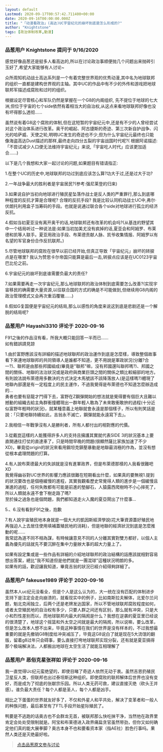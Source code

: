 ```yaml
---
layout: default
Lastmod: 2020-09-17T00:57:42.711400+00:00
date: 2020-09-16T00:00:00.000Z
title: "「动漫看政治」(高达)UC宇宙纪元的崩坏到底是怎么形成的?"
author: "Knightstone"
tags: [政治体制改革,動漫]
---
```



### 品葱用户 **Knightstone** 提问于 9/16/2020
    
感觉好像品葱还是挺多人看高达的,所以在讨论政治事顺便抛几个问题出来抛砖引玉好了,希望大家能够有人讨论~  
  
众所周知机动战士高达系列是一个有着完整世界观的优秀动漫,其中名为地球联邦的组织一直都是建构世界观的主轴。其中UC的作品中有不少的外传和游戏把地球联邦军描述成腐败和过时的组织。  
  
根据设定尽管核心和军队仍然是掌握在一个G8的内阁组织, 先不提位于地球的七大洲,但位于宇宙的七个side依然有着相当大的自治权,从这点来看地球联邦好像也没有坏得那么透彻......  
  
虽然说有着G8这个腐败的体制,但在这短暂的宇宙纪元中,还是有不少的人曾经尝试对这个政治体系进行改革。奥干的崛起、阿古捷斯的奇迹、第三次新自护战争、闪光的哈萨威、天使之轮,明明UC发生的奇迹也不少,但为什么宇宙纪元最终也只能像海盗高达Dust描述的那样,最终走向四分五裂的宇宙战国时代呢?( 根据阿诺描述:「不尝试减少人口便无法维持宇宙纪元」来说,「宇宙吃人时代」应该更加适合......)  
  
以下是几个我想和大家一起讨论的问题,如果题目有错请指正:  
  
1.在整个UC的历史中,地球联邦的功过到底应该怎么算?功大于过,还是过大于功?  
  
2.一年战争最大的胜利者是宇宙居民?(参考:强尼莱登的归来)  
  
3.如果说自护当初向地球进行殖民星坠落作战士是反人类的严重罪行,那么到底哪种程度的反抗才算是合理呢? 合理的反抗手段? 我是比较认同机动战士UC中,弗尔·伏朗托利用盒子当筹码的手段。也就是说通过联合各个side对地球进行孤立的经济反抗。  
  
4.假如当初夏亚没有离开奥干的话,地球联邦还有改革的机会吗?(从基连的野望其中一个结局听过一种说法是:如果当初加美尤没有疯掉的话,夏亚会和阿姆罗、布莱德和凯等人联手。夏亚用政治手段、布莱德贡献人脉、凯爷收集情报、阿姆罗以有名望的军官身份合作反抗联邦。)  
  
5.尽管地球联邦的腐败在很早以前已经开始,但真正导致「宇宙纪元」崩坏的转捩点是在哪里? 我认为赞思卡尔帝国只能算是最后一击,转捩点应该是在UC0123宇宙巴比伦之前。  
  
6.宇宙纪元的崩坏到底谁需要负最大的责任?  
  
7.如果需要再走一次宇宙纪元,那么地球联邦的政治体制到底需要怎么改善?(实现宇宙移民的确需要大量资源,以往联合国的方式的确是不可能做到,但继续用G8内阁的政治管理模式又会再次重滔覆辙......)  
  
8.假如G复国便是宇宙纪元的结局,那么以感性的角度来说这到底是悲剧还是一个解脱的结局呢?
    
                

### 品葱用户 **Hayashi3310** 评论于 2020-09-16
        
F91之後的作品沒有看，所我大概只能回答一半而已......  
如有錯誤請見諒  
  
  
1.由於富野應該沒有詳細的描述地球聯邦的政治運作到底是怎麼樣，導致整個故事看下來連地球聯邦的共同領導人是誰都不知道，更不用說是軍政狀況(分離?合一?)、聯邦是由那些邦國組成(畢竟是"聯邦"嘛，沒有邦國還叫聯邦嗎?)、邦國之間的關係、地聯的法治狀況或是政府與商業巨頭之間的關係之類比較細部的地方。  
有則說法說布萊德用多數決的方式決定木馬號該不該降落放人(是這樣嗎?)體現了地聯內部還是有一定程度上的民主運作，不過我覺得是布萊德也不知道怎麼辦造成的...  
勇者也要有惡龍才鬥得下去，富野在Z鋼彈開始的想法就是覺得要有個巨大且難以撼動的組織去給主角群衝撞體現出一群年輕人敢為了未來敢衝敢拚的過程(十分近似富野年輕時的狀況)，就某種意義上地聯就會永遠是那個樣子，所以有則笑話是說：「只要地聯持續如此，吉翁永不滅亡，鋼彈就能永遠寫下去」。  
  
2.我相信一年戰爭沒有人是勝利者，所有人都付出的相對應的代價。  
  
3.從戴崑這樣的人能獲得許多人的支持且擁護其實就代表SIDE 3的狀況基本上要直開通往打仗的直達車了，只是時間早晚的問題(很顯然薩比家族加速了不少XD)，畢竟從origin的狀況來看用鋼坦克鎮壓暴動是地聯最消極的作為，並沒有想從根本處理問題的打算。  
  
4.有人說布萊德最大的失誤就是沒有進軍政界，但是布萊德那樣的人我看很難吧XD  
我覺得幽谷對UC世界的影響力應該很難在短期看出什麼，如果真的要無視1.提到的狀況要改也是個極緩慢的進程，其實我觀看歷史常覺得人類的進步是一個緩慢且漸進的過程，任何失敗都有可能是前進的墊腳石，人猿露西爬樹時不小心摔死了，所以人類就永遠不會下樹走路了嗎?  
至於操之過急也是個問題，我們都知道走火入魔的夏亞鬧出了什麼事...  
  
5.、6.沒有看到F91之後，抱歉  
  
7.有人說宇宙殖民地本身就是一個大大的凱因斯經濟學說(花大筆資源蓋好殖民地再強迫人上去居住使用填補蓋殖民地的消耗)，但是地聯的經濟狀況到底是怎麼推動的呢......  
我常認為道不同不相為謀，有時候讓意見不同的人分離其實對雙方都好，以個人主義為優先的話就先不要沉醉在集中力量辦大事的超大力量上了。  
  
  
如果有設定集或是一些作品有詳細的介紹地球聯邦的政治結構的話應該就相對容易想出答案，總比"我不知道但是他們就是一團混球"這種狀況明朗的多。  
如果有的話，歡迎讓我知道，畢竟吉翁的狀況已經介紹得夠詳細了。
        
                

### 品葱用户 **fakeuse1989** 评论于 2020-09-16
        
虽然本人uc纪元没看全，但是个人是这么认为的，大一统在没有匹配的体制进步支持下是注定会走向崩溃的，就看现实中的例子，比如南斯拉夫解体，北爱尔兰问题，魁北克闹独立，后两个还是老牌发达国家，所以不管地球联邦腐败程度如何，或者太空殖民地的自治权有多少，只要人群之间还有区别，那么就有冲突，只是大小和烈性差别而以，而地球联邦内最大的隔阂是什么？我想在逆袭的夏亚里已经说的很清楚了，地球这个摇篮和外太空之间就是最大的隔阂，所以说嘛，要么改革，但是怎么改本人想不出来，毕竟这种事情在我们的世界是没有样本的，不过我想最重要的就是先撤销G8制度给冲突减压了，毕竟这G8说白了就是现在5大流氓的翻版，留着g8过年只会碍事，要么直接打垮地球联邦实现分裂，还有就是夏亚搞得那个极端解决法，人都搬出地球在太空生活了就能互相理解了
        
                

### 品葱用户 **恶俗克星张祥如** 评论于 2020-09-16
        
我一直觉得Uc纪元蛮绝望的，即使目睹了奇迹人依然无动于衷。虽然吉恩扔殖民卫星反人类，但联邦也出过泰坦斯这种组织。即使腐败的联邦解体后世界也没有变好，而是成为了彻底的张献宗乐园。所以人类无药可救，建议直接灭绝（砍头王并感）。谁负最大责任？每个人都是圣人，每个人都是凶手。  
  
相比之下蛋蛋的世界就友好多了，不仅和外星人和平共处，解决了变革者和一般人的种族问题，最后甚至有了FTL手段开始星际殖民了。  
  
  
鸭要是不逃跑的话奥古也不会群龙无首，被联邦那么快吃抹干净，当然他在政界里肯定会处处受限制就是。阿宝和布莱德进入政界痛扁贪官虽然带劲，但你又如何确定他们真的能大展拳脚？奥古本身不也和要看资本家（指AE社）脸色行事吗。果然人类还是灭绝最好啦。
        
                





> [点击品葱原文参与讨论](https://pincong.rocks/question/31086)

